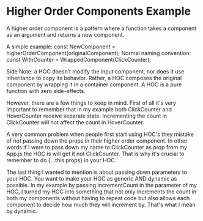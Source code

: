 # Higher Order Components Example

A higher order component is a pattern where a function takes a component as an argument and returns a new component.

A simple example: const NewComponent = higherOrderComponent(originalComponent);
Normal naming convention: const WithCounter = WrappedComponent(ClickCounter);

Side Note: a HOC doesn’t modify the input component, nor does it use inheritance to copy its behavior. Rather, a HOC composes the original component by wrapping it in a container component. A HOC is a pure function with zero side-effects.

However, there are a few things to keep in mind. First of all it's very important to remember that in my example both ClickCounter and HoverCounter receive separate state. Incrementing the count in ClickCounter will not affect the count in HoverCounter.

A very common problem when people first start using HOC's they mistake of not passing down the props in their higher order component. In other words if I were to pass down my name to ClickCounter as prop from my App.js the HOC is will get it not ClickCounter. That is why it's crucial to remember to do {...this.props} in your HOC.

The last thing I wanted to mention is about passing down parameters to your HOC. You want to make your HOC as generic AND dynamic as possible. In my example by passing incrementCount in the parameter of my HOC, I turned my HOC into something that not only increments the count in both my components without having to repeat code but also allows each component to decide how much they will increment by. That's what I mean by dynamic.
